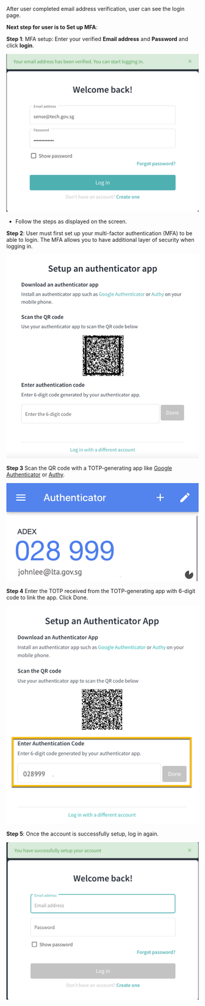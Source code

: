 
After user completed email address verification, user can see the login page.

**Next step for user is to Set up MFA**:

**Step 1**: MFA setup: Enter your verified **Email address** and **Password** and click **login**.

![Image is not available](/assets/Fig7.png)

  - Follow the steps as displayed on the screen.

**Step 2**: User must first set up your multi-factor authentication (MFA) to be able to login. The MFA allows you to have additional layer of security when logging in.

![Image is not available](/assets/Fig91.png)

**Step 3** Scan the QR code with a TOTP-generating app like <a href="https://play.google.com/store/apps/details?id=com.google.android.apps.authenticator2&hl=en_SG">Google Authenticator</a> or <a href="https://authy.com/download">Authy</a>.


![Image is not available](/assets/Fig10.png)

**Step 4** Enter the TOTP received from the TOTP-generating app with 6-digit code to link the app. Click Done.

![Image is not available](/assets/Fig13.png)

**Step 5**: Once the account is successfully setup, log in again.

![Image is not available](/assets/Fig12.png)


